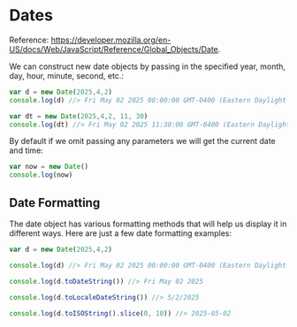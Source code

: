 # Dates

Reference: https://developer.mozilla.org/en-US/docs/Web/JavaScript/Reference/Global_Objects/Date.

We can construct new date objects by passing in the specified year, month, day, hour, minute, second, etc.:

```js
var d = new Date(2025,4,2)
console.log(d) //> Fri May 02 2025 00:00:00 GMT-0400 (Eastern Daylight Time)
```

```js
var dt = new Date(2025,4,2, 11, 30)
console.log(dt) //> Fri May 02 2025 11:30:00 GMT-0400 (Eastern Daylight Time)
```

By default if we omit passing any parameters we will get the current date and time:

```js
var now = new Date()
console.log(now)
```

## Date Formatting

The date object has various formatting methods that will help us display it in different ways. Here are just a few date formatting examples:

```js
var d = new Date(2025,4,2)

console.log(d) //> Fri May 02 2025 00:00:00 GMT-0400 (Eastern Daylight Time)

console.log(d.toDateString()) //> Fri May 02 2025

console.log(d.toLocaleDateString()) //> 5/2/2025

console.log(d.toISOString().slice(0, 10)) //> 2025-05-02
```
